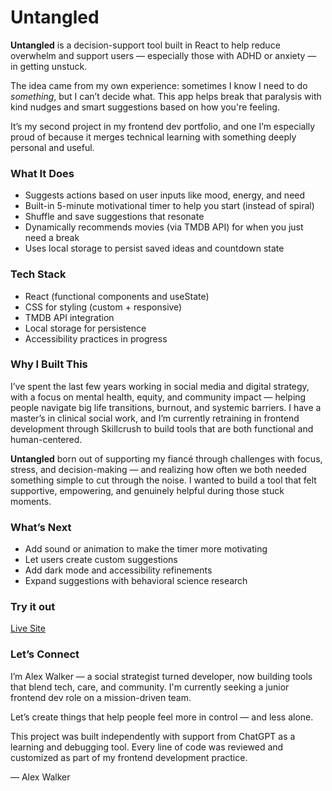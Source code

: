 # Untangled 

**Untangled** is a decision-support tool built in React to help reduce overwhelm and support users — especially those with ADHD or anxiety — in getting unstuck.

The idea came from my own experience: sometimes I know I need to do *something*, but I can’t decide what. This app helps break that paralysis with kind nudges and smart suggestions based on how you're feeling.

It’s my second project in my frontend dev portfolio, and one I’m especially proud of because it merges technical learning with something deeply personal and useful.

### What It Does
- Suggests actions based on user inputs like mood, energy, and need
- Built-in 5-minute motivational timer to help you start (instead of spiral)
- Shuffle and save suggestions that resonate
- Dynamically recommends movies (via TMDB API) for when you just need a break
- Uses local storage to persist saved ideas and countdown state

### Tech Stack
- React (functional components and useState)
- CSS for styling (custom + responsive)
- TMDB API integration
- Local storage for persistence
- Accessibility practices in progress

### Why I Built This
I’ve spent the last few years working in social media and digital strategy, with a focus on mental health, equity, and community impact — helping people navigate big life transitions, burnout, and systemic barriers. I have a master’s in clinical social work, and I’m currently retraining in frontend development through Skillcrush to build tools that are both functional and human-centered.

**Untangled** born out of supporting my fiancé through challenges with focus, stress, and decision-making — and realizing how often we both needed something simple to cut through the noise. I wanted to build a tool that felt supportive, empowering, and genuinely helpful during those stuck moments.

### What’s Next
- Add sound or animation to make the timer more motivating
- Let users create custom suggestions
- Add dark mode and accessibility refinements
- Expand suggestions with behavioral science research

### Try it out
[Live Site](https://getuntangled.netlify.app/)

### Let’s Connect
I’m Alex Walker — a social strategist turned developer, now building tools that blend tech, care, and community. I'm currently seeking a junior frontend dev role on a mission-driven team.

Let’s create things that help people feel more in control — and less alone.

This project was built independently with support from ChatGPT as a learning and debugging tool. Every line of code was reviewed and customized as part of my frontend development practice.

—
Alex Walker
